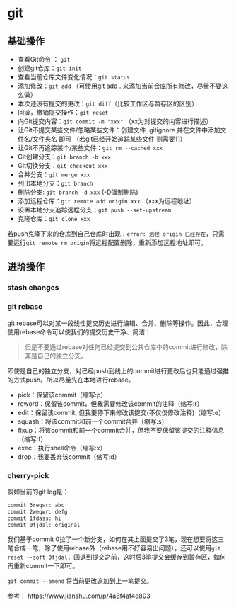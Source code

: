 # git

## 基础操作

 - 查看Git命令 ： `git`
 - 创建git仓库：`git init`
 - 查看当前仓库文件变化情况：`git status`
 - 添加修改：`git add` （可使用git add . 来添加当前仓库所有修改，尽量不要这么做）
 - 本次还没有提交的更改：`git diff`（比较工作区与暂存区的区别）
 - 回滚，撤销提交操作：`git reset`
 - 向Git提交内容：`git commit -m "xxx"` （xx为对提交的内容进行描述）
 - 让Git不提交某些文件/忽略某些文件：创建文件 .gitignore 并在文件中添加文件名/文件夹名 即可 （若git已经开始追踪某些文件 则需要11）
 - 让Git不再追踪某个/某些文件：`git rm --cached xxx`
 - Git创建分支：`git branch -b xxx`
 - Git切换分支：`git checkout xxx`
 - 合并分支：`git merge xxx`
 - 列出本地分支：`git branch`
 - 删除分支: `git branch -d xxx` (-D强制删除)
 - 添加远程仓库：`git remote add origin xxx` （xxx为远程地址）
 - 设置本地分支追踪远程分支：`git push --set-upstream`
 - 克隆仓库：`git clone xxx`

若push克隆下来的仓库到自己仓库时出现：`error: 远程 origin 已经存在`，只需要运行`git remote rm origin`将远程配置删除，重新添加远程地址即可。



## 进阶操作

### stash changes

### git rebase

git rebase可以对某一段线性提交历史进行编辑、合并、删除等操作。因此，合理使用rebase命令可以使我们的提交历史干净、简洁！

> 但是不要通过rebase对任何已经提交到公共仓库中的commit进行修改，除非是自己的独立分支。

即使是自己的独立分支，对已经push到线上的commit进行更改后也只能通过强推的方式push。所以尽量先在本地进行rebase。

 - pick：保留该commit（缩写:p）
 - reword：保留该commit，但我需要修改该commit的注释（缩写:r）
 - edit：保留该commit, 但我要停下来修改该提交(不仅仅修改注释)（缩写:e）
 - squash：将该commit和前一个commit合并（缩写:s）
 - fixup：将该commit和前一个commit合并，但我不要保留该提交的注释信息（缩写:f）
 - exec：执行shell命令（缩写:x）
 - drop：我要丢弃该commit（缩写:d）


### cherry-pick

假如当前的git log是：
```bash
commit 3reqwr: abc
commit 2weqwr: defg
commit 1fdass: hi
commit 0fjdal: original
```


我们基于commit 0拉了一个新分支，如何在其上面提交了3笔，现在想要将这三笔合成一笔，除了使用rebase外（rebase用不好容易出问题），还可以使用`git reset --soft 0fjdal`，回退到提交之前，这时后3笔提交会缓存到暂存区，如何再重新commit一下即可。

`git commit --amend` 将当前更改追加到上一笔提交。

参考：
https://www.jianshu.com/p/4a8f4af4e803